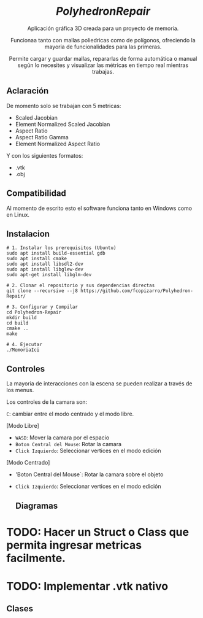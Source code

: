 <div align="center">
  
# **_PolyhedronRepair_**

Aplicación gráfica 3D creada para un proyecto de memoria.

Funcionaa tanto con mallas poliedricas como de polígonos, ofreciendo la mayoria de funcionalidades para las primeras.

Permite cargar y guardar mallas, repararlas de forma automática o manual según lo necesites y visualizar las métricas en tiempo real mientras trabajas.
</div>

## Aclaración

De momento solo se trabajan con 5 metricas:

- Scaled Jacobian
- Element Normalized Scaled Jacobian
- Aspect Ratio
- Aspect Ratio Gamma
- Element Normalized Aspect Ratio

Y con los siguientes formatos:

- .vtk
- .obj

## Compatibilidad

Al momento de escrito esto el software funciona tanto en Windows como en Linux.

## Instalacion

```
# 1. Instalar los prerequisitos (Ubuntu)
sudo apt install build-essential gdb
sudo apt install cmake
sudo apt install libsdl2-dev
sudo apt install libglew-dev
sudo apt-get install libglm-dev

# 2. Clonar el repositorio y sus dependencias directas
git clone --recursive --j8 https://github.com/fcopizarro/Polyhedron-Repair/ 

# 3. Configurar y Compilar
cd Polyhedron-Repair
mkdir build
cd build
cmake ..
make

# 4. Ejecutar
./MemoriaIci
```

## Controles

La mayoria de interacciones con la escena se pueden realizar a través de los menus.

Los controles de la camara son:

`C`: cambiar entre el modo centrado y el modo libre.

[Modo Libre]
- `WASD`: Mover la camara por el espacio
- `Boton Central del Mouse`: Rotar la camara
- `Click Izquierdo`: Seleccionar vertices en el modo edición

[Modo Centrado]
- 'Boton Central del Mouse`: Rotar la camara sobre el objeto
- `Click Izquierdo`: Seleccionar vertices en el modo edición

  ## Diagramas

# TODO: Hacer un Struct o Class que permita ingresar metricas facilmente.
# TODO: Implementar .vtk nativo

## Clases
